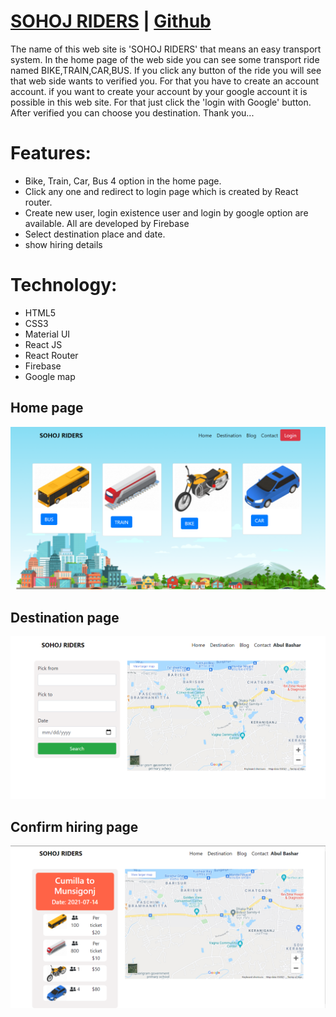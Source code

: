 # [SOHOJ RIDERS](https://sohoj-riders.web.app/) | [Github](https://github.com/AbulBashar38/sohoj-rider-client)
The name of this web site is 'SOHOJ RIDERS' that means an easy transport system. In the home page of the web side you can see some transport ride named BIKE,TRAIN,CAR,BUS. If you click any button of the ride you will see that web side wants to verified you. For that you have to create an account account. if you want to create your account by your google account it is possible in this web site. For that just click the 'login with Google' button. After verified you can choose you destination. Thank you...  

# Features:
* Bike, Train, Car, Bus 4 option in the home page.
* Click any one and redirect to login page which is created by React router.
* Create new user, login existence user and login by google option are available. All are developed by Firebase
* Select destination place and date.
* show hiring details
 # Technology:
 * HTML5
 * CSS3
 * Material UI
 * React JS
 * React Router
 * Firebase
 * Google map
 ## Home page
 ![home](./src/images/riderHome.png)
 ## Destination page
  ![destinarion](./src/images/riderDestination.png)
 ## Confirm hiring page
  ![details](./src/images/riderDetails.png)
